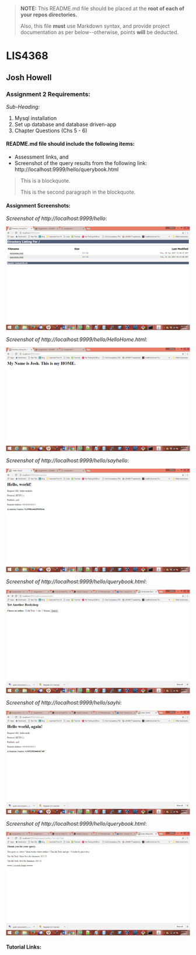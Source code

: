 > **NOTE:** This README.md file should be placed at the **root of each of your repos directories.**
>
>Also, this file **must** use Markdown syntax, and provide project documentation as per below--otherwise, points **will** be deducted.
>

# LIS4368

## Josh Howell

### Assignment 2 Requirements:

*Sub-Heading:*

1. Mysql installation
2. Set up database and database driven-app
3. Chapter Questions (Chs 5 - 6)

#### README.md file should include the following items:

* Assessment links, and
* Screenshot of the query results from the following link: http://localhost:9999/hello/querybook.html

> This is a blockquote.
> 
> This is the second paragraph in the blockquote.
>
>



#### Assignment Screenshots:

*Screenshot of http://localhost:9999/hello*:

![hello screenshot](img/hello.png)

*Screenshot of http://localhost:9999/hello/HelloHome.html*:

![HelloHome screenshot](img/index.png)

*Screenshot of http://localhost:9999/hello/sayhello*:

![sayhello screenshot](img/sayhello.png)

*Screenshot of http://localhost:9999/hello/querybook.html*:

![querybook screenshot](img/querybook.png)

*Screenshot of http://localhost:9999/hello/sayhi*:

![sayhi screenshot](img/sayhi.png)

*Screenshot of http://localhost:9999/hello/querybook.html*:

![query results screenshot](img/queryresults.png)

#### Tutorial Links:

